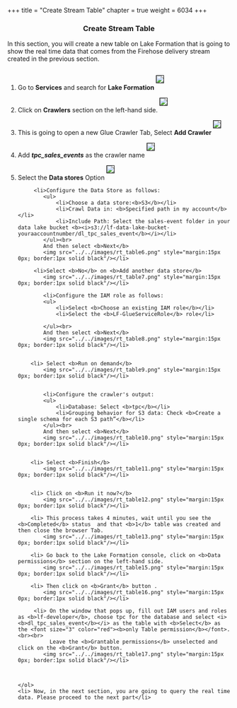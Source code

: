 +++
title = "Create Stream Table"
chapter = true
weight = 6034
+++

<center><h3>Create Stream Table</h3></center>

<div style="text-align: left">
    In this section, you will create a new table on Lake Formation that is going to show the real time data that comes from the Firehose delivery stream created in the previous section.
    <ol>
        <li>Go to <b>Services</b> and search for <b>Lake Formation</b> 
            <img src="../../images/rt_table1.png" style="margin:15px 0px; border:1px solid black"/></li>
        <li>Click on <b>Crawlers</b> section on the left-hand side. 
            <img src="../../images/rt_table2.png" style="margin:15px 0px; border:1px solid black"/></li>
        <li>This is going to open a new Glue Crawler Tab, Select <b>Add Crawler</b> 
            <img src="../../images/rt_table3.png" style="margin:15px 0px; border:1px solid black"/></li>  
        <li>Add <b><i>tpc_sales_events</b></i> as the crawler name
            <img src="../../images/rt_table4.png" style="margin:15px 0px; border:1px solid black"/></li>
        <li>Select the <b>Data stores</b> Option  
            <img src="../../images/rt_table5.png" style="margin:15px 0px; border:1px solid black"/></li>
        
         <li>Configure the Data Store as follows:
            <ul>
            	<li>Choose a data store:<b>S3</b></li>
            	<li>Crawl Data in: <b>Specified path in my account</b></li>
            	<li>Include Path: Select the sales-event folder in your data lake bucket <b><i>s3://lf-data-lake-bucket-youraaccountnumber/dl_tpc_sales_event</b></i></li>
            </ul><br>
            And then select <b>Next</b>
            <img src="../../images/rt_table6.png" style="margin:15px 0px; border:1px solid black"/></li>  
           
         <li>Select <b>No</b> on <b>Add another data store</b>   
            <img src="../../images/rt_table7.png" style="margin:15px 0px; border:1px solid black"/></li>
            
            <li>Configure the IAM role as follows:
            <ul>
            	<li>Select <b>Choose an existing IAM role</b></li>
            	<li>Select the <b>LF-GlueServiceRole</b> role</li>
            	
            </ul><br>
            And then select <b>Next</b>
            <img src="../../images/rt_table8.png" style="margin:15px 0px; border:1px solid black"/></li>  
            
            
        <li> Select <b>Run on demand</b>  
            <img src="../../images/rt_table9.png" style="margin:15px 0px; border:1px solid black"/></li> 
            
            
            <li>Configure the crawler's output:
            <ul>
            	<li>Database: Select <b>tpc</b></li>
            	<li>Grouping behavior for S3 data: Check <b>Create a single schema for each S3 path”</b></li>
            </ul><br>
            And then select <b>Next</b>
            <img src="../../images/rt_table10.png" style="margin:15px 0px; border:1px solid black"/></li>
            
            
        <li> Select <b>Finish</b>  
            <img src="../../images/rt_table11.png" style="margin:15px 0px; border:1px solid black"/></li> 
            
            
        <li> Click on <b>Run it now?</b>  
            <img src="../../images/rt_table12.png" style="margin:15px 0px; border:1px solid black"/></li>
            
        <li> This process takes 4 minutes, wait until you see the <b>Completed</b> status  and that <b>1</b> table was created and then close the browser Tab.  
            <img src="../../images/rt_table13.png" style="margin:15px 0px; border:1px solid black"/></li> 
            
        <li> Go back to the Lake Formation console, click on <b>Data permissions</b> section on the left-hand side.  
            <img src="../../images/rt_table15.png" style="margin:15px 0px; border:1px solid black"/></li> 
            
        <li> Then click on <b>Grant</b> button .  
            <img src="../../images/rt_table16.png" style="margin:15px 0px; border:1px solid black"/></li>
            
         <li> On the window that pops up, fill out IAM users and roles as <b>lf-developer</b>, choose tpc for the database and select <i><b>dl_tpc_sales_event</b></i> as the table with <b>Select</b> as the <font size="3" color="red"><b>only Table permission</b></font>.<br><br>
              Leave the <b>Grantable permissions</b> unselected and click on the <b>Grant</b> button.  
            <img src="../../images/rt_table17.png" style="margin:15px 0px; border:1px solid black"/></li>   
         
           
                      
    </ol>
    <li> Now, in the next section, you are going to query the real time data. Please proceed to the next part</li>
</div>
 
